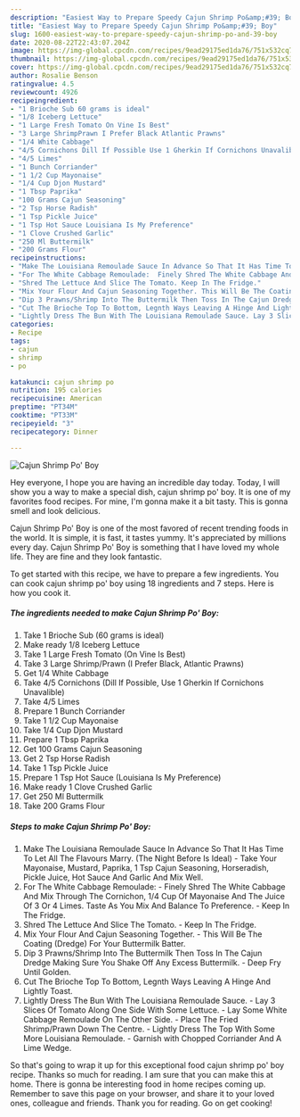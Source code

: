 ```yaml
---
description: "Easiest Way to Prepare Speedy Cajun Shrimp Po&amp;#39; Boy"
title: "Easiest Way to Prepare Speedy Cajun Shrimp Po&amp;#39; Boy"
slug: 1600-easiest-way-to-prepare-speedy-cajun-shrimp-po-and-39-boy
date: 2020-08-22T22:43:07.204Z
image: https://img-global.cpcdn.com/recipes/9ead29175ed1da76/751x532cq70/cajun-shrimp-po-boy-recipe-main-photo.jpg
thumbnail: https://img-global.cpcdn.com/recipes/9ead29175ed1da76/751x532cq70/cajun-shrimp-po-boy-recipe-main-photo.jpg
cover: https://img-global.cpcdn.com/recipes/9ead29175ed1da76/751x532cq70/cajun-shrimp-po-boy-recipe-main-photo.jpg
author: Rosalie Benson
ratingvalue: 4.5
reviewcount: 4926
recipeingredient:
- "1 Brioche Sub 60 grams is ideal"
- "1/8 Iceberg Lettuce"
- "1 Large Fresh Tomato On Vine Is Best"
- "3 Large ShrimpPrawn I Prefer Black Atlantic Prawns"
- "1/4 White Cabbage"
- "4/5 Cornichons Dill If Possible Use 1 Gherkin If Cornichons Unavalible"
- "4/5 Limes"
- "1 Bunch Corriander"
- "1 1/2 Cup Mayonaise"
- "1/4 Cup Djon Mustard"
- "1 Tbsp Paprika"
- "100 Grams Cajun Seasoning"
- "2 Tsp Horse Radish"
- "1 Tsp Pickle Juice"
- "1 Tsp Hot Sauce Louisiana Is My Preference"
- "1 Clove Crushed Garlic"
- "250 Ml Buttermilk"
- "200 Grams Flour"
recipeinstructions:
- "Make The Louisiana Remoulade Sauce In Advance So That It Has Time To Let All The Flavours Marry. (The Night Before Is Ideal) Take Your Mayonaise, Mustard, Paprika, 1 Tsp Cajun Seasoning, Horseradish, Pickle Juice, Hot Sauce And Garlic And Mix Well."
- "For The White Cabbage Remoulade:  Finely Shred The White Cabbage And Mix Through The Cornichon, 1/4 Cup Of Mayonaise And The Juice Of 3 Or 4 Limes. Taste As You Mix And Balance To Preference. Keep In The Fridge."
- "Shred The Lettuce And Slice The Tomato. Keep In The Fridge."
- "Mix Your Flour And Cajun Seasoning Together. This Will Be The Coating (Dredge) For Your Buttermilk Batter."
- "Dip 3 Prawns/Shrimp Into The Buttermilk Then Toss In The Cajun Dredge Making Sure You Shake Off Any Excess Buttermilk. Deep Fry Until Golden."
- "Cut The Brioche Top To Bottom, Legnth Ways Leaving A Hinge And Lightly Toast."
- "Lightly Dress The Bun With The Louisiana Remoulade Sauce. Lay 3 Slices Of Tomato Along One Side With Some Lettuce. Lay Some White Cabbage Remoulade On The Other Side. Place The Fried Shrimp/Prawn Down The Centre. Lightly Dress The Top With Some More Louisiana Remoulade. Garnish with Chopped Corriander And A Lime Wedge."
categories:
- Recipe
tags:
- cajun
- shrimp
- po

katakunci: cajun shrimp po 
nutrition: 195 calories
recipecuisine: American
preptime: "PT34M"
cooktime: "PT33M"
recipeyield: "3"
recipecategory: Dinner

---
```



![Cajun Shrimp Po&#39; Boy](https://img-global.cpcdn.com/recipes/9ead29175ed1da76/751x532cq70/cajun-shrimp-po-boy-recipe-main-photo.jpg)

Hey everyone, I hope you are having an incredible day today. Today, I will show you a way to make a special dish, cajun shrimp po&#39; boy. It is one of my favorites food recipes. For mine, I'm gonna make it a bit tasty. This is gonna smell and look delicious.

Cajun Shrimp Po&#39; Boy is one of the most favored of recent trending foods in the world. It is simple, it is fast, it tastes yummy. It's appreciated by millions every day. Cajun Shrimp Po&#39; Boy is something that I have loved my whole life. They are fine and they look fantastic.




To get started with this recipe, we have to prepare a few ingredients. You can cook cajun shrimp po&#39; boy using 18 ingredients and 7 steps. Here is how you cook it.

<!--inarticleads1-->

##### The ingredients needed to make Cajun Shrimp Po&#39; Boy:

1. Take 1 Brioche Sub (60 grams is ideal)
1. Make ready 1/8 Iceberg Lettuce
1. Take 1 Large Fresh Tomato (On Vine Is Best)
1. Take 3 Large Shrimp/Prawn (I Prefer Black, Atlantic Prawns)
1. Get 1/4 White Cabbage
1. Take 4/5 Cornichons (Dill If Possible, Use 1 Gherkin If Cornichons Unavalible)
1. Take 4/5 Limes
1. Prepare 1 Bunch Corriander
1. Take 1 1/2 Cup Mayonaise
1. Take 1/4 Cup Djon Mustard
1. Prepare 1 Tbsp Paprika
1. Get 100 Grams Cajun Seasoning
1. Get 2 Tsp Horse Radish
1. Take 1 Tsp Pickle Juice
1. Prepare 1 Tsp Hot Sauce (Louisiana Is My Preference)
1. Make ready 1 Clove Crushed Garlic
1. Get 250 Ml Buttermilk
1. Take 200 Grams Flour




<!--inarticleads2-->

##### Steps to make Cajun Shrimp Po&#39; Boy:

1. Make The Louisiana Remoulade Sauce In Advance So That It Has Time To Let All The Flavours Marry. (The Night Before Is Ideal) - Take Your Mayonaise, Mustard, Paprika, 1 Tsp Cajun Seasoning, Horseradish, Pickle Juice, Hot Sauce And Garlic And Mix Well.
1. For The White Cabbage Remoulade:  - Finely Shred The White Cabbage And Mix Through The Cornichon, 1/4 Cup Of Mayonaise And The Juice Of 3 Or 4 Limes. Taste As You Mix And Balance To Preference. - Keep In The Fridge.
1. Shred The Lettuce And Slice The Tomato. - Keep In The Fridge.
1. Mix Your Flour And Cajun Seasoning Together. - This Will Be The Coating (Dredge) For Your Buttermilk Batter.
1. Dip 3 Prawns/Shrimp Into The Buttermilk Then Toss In The Cajun Dredge Making Sure You Shake Off Any Excess Buttermilk. - Deep Fry Until Golden.
1. Cut The Brioche Top To Bottom, Legnth Ways Leaving A Hinge And Lightly Toast.
1. Lightly Dress The Bun With The Louisiana Remoulade Sauce. - Lay 3 Slices Of Tomato Along One Side With Some Lettuce. - Lay Some White Cabbage Remoulade On The Other Side. - Place The Fried Shrimp/Prawn Down The Centre. - Lightly Dress The Top With Some More Louisiana Remoulade. - Garnish with Chopped Corriander And A Lime Wedge.




So that's going to wrap it up for this exceptional food cajun shrimp po&#39; boy recipe. Thanks so much for reading. I am sure that you can make this at home. There is gonna be interesting food in home recipes coming up. Remember to save this page on your browser, and share it to your loved ones, colleague and friends. Thank you for reading. Go on get cooking!
